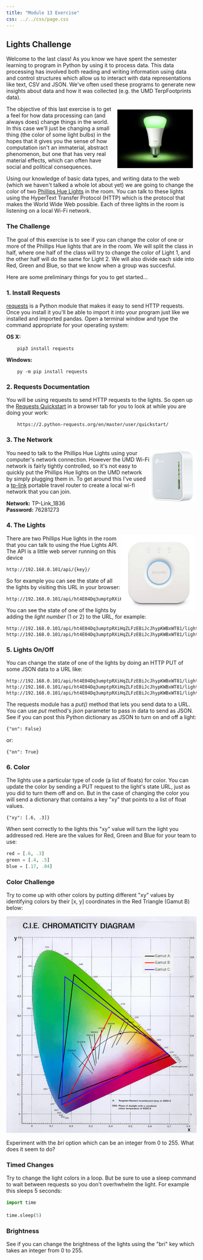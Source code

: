 ```yaml
---
title: "Module 13 Exercise"
css: ../../css/page.css
---
```


## Lights Challenge

Welcome to the last class! As you know we have spent the semester learning to
program in Python by using it to process data. This data processing has involved
both reading and writing information using data and control structures which
allow us to interact with data representations like text, CSV and JSON. We've
often used these programs to generate new insights about data and how it was
collected (e.g. the UMD TerpFootprints data).

<img style="width: 200px; float: right; padding: 10px;" src="images/light.jpg">

The objective of this last exercise is to get a feel for how data processing can
(and always does) change things in the world. In this case we'll just be
changing a small thing (the color of some light bulbs) in the hopes that it
gives you the sense of how computation isn't an immaterial, abstract phenomenon,
but one that has very real material effects, which can often have social and
political consequences.

Using our knowledge of basic data types, and writing data to the web (which we
haven't talked a whole lot about yet) we are going to change the color of two
[Phillips Hue Lights] in the room. You can talk to these lights using the
HyperText Transfer Protocol (HTTP) which is the protocol that makes the World
Wide Web possible. Each of three lights in the room is listening on a local
Wi-Fi network.

### The Challenge

The goal of this exercise is to see if you can change the color of one or more
of the Phillips Hue lights that are in the room. We will split the class in
half, where one half of the class will try to change the color of Light 1, and
the other half will do the same for Light 2. We will also divide each side into
Red, Green and Blue, so that we know when a group was succesful.

Here are some preliminary things for you to get started...

### 1. Install Requests

[requests] is a Python module that makes it easy to send HTTP requests. Once you
install it you'll be able to import it into your program just like we installed
and imported pandas. Open a terminal window and type the command appropriate for
your operating system:

**OS X:**

        pip3 install requests

**Windows:**

        py -m pip install requests

### 2. Requests Documentation

You will be using requests to send HTTP requests to the lights. So open up the
[Requests Quickstart] in a browser tab for you to look at while you are doing
your work:

        https://2.python-requests.org/en/master/user/quickstart/

### 3. The Network

<img style="width: 125px; float: right;" src="images/tp-link.png">

You need to talk to the Phillips Hue Lights using your computer's network connection.
However the UMD Wi-Fi network is fairly tightly controlled, so it's not easy to
quickly put the Phillips Hue lights on the UMD network by simply plugging them in. To get around this I've used a [tp-link] portable travel router to create a local wi-fi
network that you can join. 

**Network:** TP-Link_1B36  
**Password:** 76281273

### 4. The Lights

<img style="width: 200px; float: right;" src="images/bridge.jpg">

There are two Phillips Hue lights in the room that you can talk to using the Hue
Lights API. The API is a little web server running on this device 

    http://192.168.0.101/api/{key}/

So for example you can see the state of all the lights by visiting this URL in
your browser:

    http://192.168.0.101/api/ht4E04Dq3umptpRXiHqZLFzEBiJcJhypKWBxWT81/lights

You can see the state of one of the lights by adding the *light number* (1 or 2)
to the URL, for example:

    http://192.168.0.101/api/ht4E04Dq3umptpRXiHqZLFzEBiJcJhypKWBxWT81/lights/1
    http://192.168.0.101/api/ht4E04Dq3umptpRXiHqZLFzEBiJcJhypKWBxWT81/lights/2

### 5. Lights On/Off

You can change the state of one of the lights by doing an HTTP PUT of some
JSON data to a URL like:

    http://192.168.0.101/api/ht4E04Dq3umptpRXiHqZLFzEBiJcJhypKWBxWT81/lights/1/state
    http://192.168.0.101/api/ht4E04Dq3umptpRXiHqZLFzEBiJcJhypKWBxWT81/lights/2/state
    http://192.168.0.101/api/ht4E04Dq3umptpRXiHqZLFzEBiJcJhypKWBxWT81/lights/3/state

The requests module has a *put()* method that lets you send data to a URL. You
can use *put* method's *json* parameter to pass in data to send as JSON. See if
you can post this Python dictionary as JSON to turn on and off a light:

    {"on": False}

or:

    {"on": True}

### 6. Color

The lights use a particular type of code (a list of floats) for color. You can
update the color by sending a PUT request to the light's state URL, just as you
did to turn them off and on. But in the case of changing the color you will send
a dictionary that contains a key "xy" that points to a list of float values. 

    {"xy": [.6, .3]}

When sent correctly to the lights this "xy" value will turn the light you
addressed red. Here are the values for Red, Green and Blue for your team to
use:

```python
red = [.6, .3]
green = [.4, .5]
blue = [.17, .04]
```

### Color Challenge

Try to come up with other colors by putting different "xy" values by identifying
colors by their [x, y] coordinates in the Red Triangle (Gamut B) below:

  <img width="1000" src="images/color.png">

Experiment with the *bri* option which can be an integer from 0 to 255. What
does it seem to do?

### Timed Changes

Try to change the light colors in a loop. But be sure to use a sleep command to
wait between requests so you don't overhwhelm the light. For example this sleeps
5 seconds:

```python
import time

time.sleep(5)
```

### Brightness

See if you can change the brightness of the lights using the "bri" key which
takes an integer from 0 to 255.

[Phillips Hue Lights]: https://www2.meethue.com/en-us/bulbs
[requests]: https://2.python-requests.org/en/master/
[Requests Quickstart]: https://2.python-requests.org/en/master/user/quickstart/
[tp-link]: https://www.tp-link.com/us/home-networking/wifi-router/tl-wr902ac/


